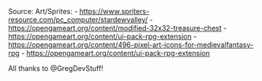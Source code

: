 Source:
	Art/Sprites:
	- https://www.spriters-resource.com/pc_computer/stardewvalley/
	- https://opengameart.org/content/modified-32x32-treasure-chest
	- https://opengameart.org/content/ui-pack-rpg-extension
	- https://opengameart.org/content/496-pixel-art-icons-for-medievalfantasy-rpg
	- https://opengameart.org/content/ui-pack-rpg-extension

All thanks to @GregDevStuff!
